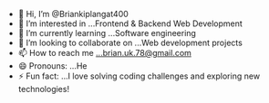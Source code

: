 - 👋 Hi, I’m @Briankiplangat400
- 👀 I’m interested in ...Frontend & Backend Web Development
- 🌱 I’m currently learning ...Software engineering
- 💞️ I’m looking to collaborate on ...Web development projects
- 📫 How to reach me ...brian.uk.78@gmail.com
- 😄 Pronouns: ...He
- ⚡ Fun fact: ...I love solving coding challenges and exploring new technologies!

<!---
Briankiplangat400/Briankiplangat400 is a ✨ special ✨ repository because its `README.md` (this file) appears on your GitHub profile.
You can click the Preview link to take a look at your changes.
--->
